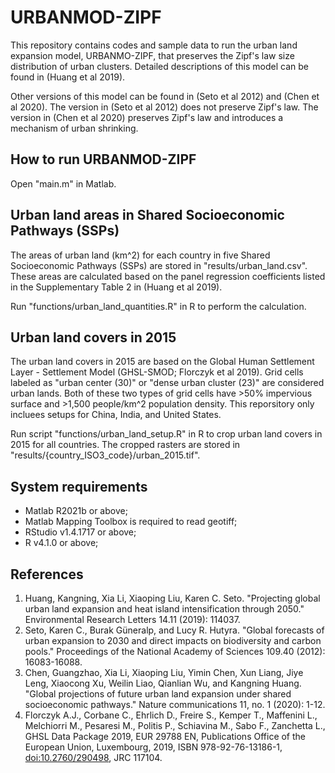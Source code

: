# URBANMOD-ZIPF

This repository contains codes and sample data to run the urban land expansion model, URBANMO-ZIPF, that preserves the Zipf's law size distribution of urban clusters. Detailed descriptions of this model can be found in (Huang et al 2019).

Other versions of this model can be found in (Seto et al 2012) and (Chen et al 2020). The version in (Seto et al 2012) does not preserve Zipf's law. The version in (Chen et al 2020) preserves Zipf's law and introduces a mechanism of urban shrinking.

## How to run URBANMOD-ZIPF

Open "main.m" in Matlab.

## Urban land areas in Shared Socioeconomic Pathways (SSPs)

The areas of urban land (km\^2) for each country in five Shared Socioeconomic Pathways (SSPs) are stored in "results/urban_land.csv". These areas are calculated based on the panel regression coefficients listed in the Supplementary Table 2 in (Huang et al 2019).

Run "functions/urban_land_quantities.R" in R to perform the calculation.

## Urban land covers in 2015

The urban land covers in 2015 are based on the Global Human Settlement Layer - Settlement Model (GHSL-SMOD; Florczyk et al 2019). Grid cells labeled as "urban center (30)" or "dense urban cluster (23)" are considered urban lands. Both of these two types of grid cells have \>50% impervious surface and \>1,500 people/km\^2 population density. This reporsitory only incluees setups for China, India, and United States.

Run script "functions/urban_land_setup.R" in R to crop urban land covers in 2015 for all countries. The cropped rasters are stored in "results/{country_ISO3_code}/urban_2015.tif".

## System requirements

-   Matlab R2021b or above;
  -   Matlab Mapping Toolbox is required to read geotiff;
-   RStudio v1.4.1717 or above;
-   R v4.1.0 or above;

## References

1.  Huang, Kangning, Xia Li, Xiaoping Liu, Karen C. Seto. "Projecting global urban land expansion and heat island intensification through 2050." Environmental Research Letters 14.11 (2019): 114037.
2.  Seto, Karen C., Burak Güneralp, and Lucy R. Hutyra. "Global forecasts of urban expansion to 2030 and direct impacts on biodiversity and carbon pools." Proceedings of the National Academy of Sciences 109.40 (2012): 16083-16088.
3.  Chen, Guangzhao, Xia Li, Xiaoping Liu, Yimin Chen, Xun Liang, Jiye Leng, Xiaocong Xu, Weilin Liao, Qianlian Wu, and Kangning Huang. "Global projections of future urban land expansion under shared socioeconomic pathways." Nature communications 11, no. 1 (2020): 1-12.
4.  Florczyk A.J., Corbane C., Ehrlich D., Freire S., Kemper T., Maffenini L., Melchiorri M., Pesaresi M., Politis P., Schiavina M., Sabo F., Zanchetta L., GHSL Data Package 2019, EUR 29788 EN, Publications Office of the European Union, Luxembourg, 2019, ISBN 978-92-76-13186-1, <doi:10.2760/290498>, JRC 117104.
